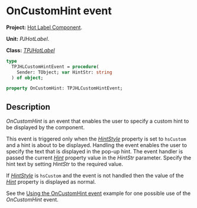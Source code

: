 # OnCustomHint event #

**Project:** [Hot Label Component](../API.md).

**Unit:** _PJHotLabel_.

**Class:** _[TPJHotLabel](../API/TPJHotLabel.md)_

```pascal
type
  TPJHLCustomHintEvent = procedure(
    Sender: TObject; var HintStr: string
  ) of object;

property OnCustomHint: TPJHLCustomHintEvent;
```

## Description ##

_OnCustomHint_ is an event that enables the user to specify a custom hint to be displayed by the component.

This event is triggered only when the _[HintStyle](../API/TPJHotLabel-HintStyle.md)_ property is set to `hsCustom` and a hint is about to be displayed. Handling the event enables the user to specify the text that is displayed in the pop-up hint. The event handler is passed the current _[Hint](../API/TPJHotLabel-Hint.md)_ property value in the _HintStr_ parameter. Specify the hint text by setting _HintStr_ to the required value.

If _[HintStyle](../API/TPJHotLabel-HintStyle.md)_ is `hsCustom` and the event is not handled then the value of the _[Hint](../API/TPJHotLabel-Hint.md)_ property is displayed as normal.

See the [Using the OnCustomHint event](../Examples/Example2.md) example for one possible use of the _OnCustomHint_ event.